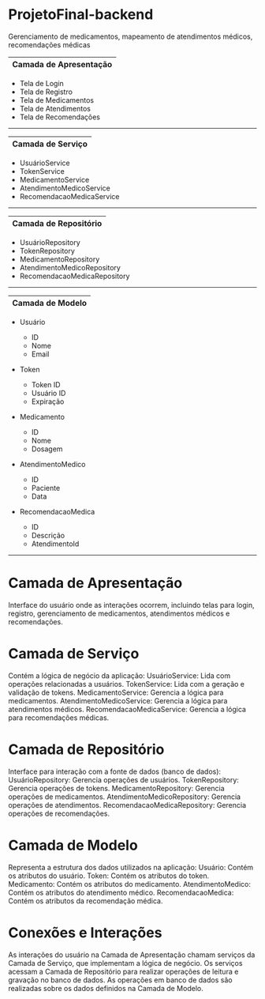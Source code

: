 # ProjetoFinal-backend
Gerenciamento de medicamentos, mapeamento de atendimentos médicos, recomendações médicas


|Camada de Apresentação|
|----------------------|

  - Tela de Login                      
  - Tela de Registro                   
  - Tela de Medicamentos               
  - Tela de Atendimentos               
  - Tela de Recomendações              
-----------------------------------------------------


|Camada de Serviço     |
|----------------------|

  - UsuárioService                     
  - TokenService                       
  - MedicamentoService                 
  - AtendimentoMedicoService           
  - RecomendacaoMedicaService          
-----------------------------------------------------


|Camada de Repositório |
|----------------------|

  - UsuárioRepository                   
  - TokenRepository                     
  - MedicamentoRepository               
  - AtendimentoMedicoRepository         
  - RecomendacaoMedicaRepository        
-----------------------------------------------------


|Camada de Modelo      |
|----------------------|

  - Usuário                             
     - ID                               
     - Nome                             
     - Email                            
                                        
  - Token                               
     - Token ID                         
     - Usuário ID                       
     - Expiração                        
                                        
  - Medicamento                         
     - ID                               
     - Nome                             
     - Dosagem                          
                                        
  - AtendimentoMedico                   
     - ID                               
     - Paciente                         
     - Data                             
                                        
  - RecomendacaoMedica                  
     - ID                               
     - Descrição                        
     - AtendimentoId                    
-----------------------------------------------------

# Camada de Apresentação

Interface do usuário onde as interações ocorrem, incluindo telas para login, registro, gerenciamento de medicamentos, atendimentos médicos e recomendações.

# Camada de Serviço

Contém a lógica de negócio da aplicação:
UsuárioService: Lida com operações relacionadas a usuários.
TokenService: Lida com a geração e validação de tokens.
MedicamentoService: Gerencia a lógica para medicamentos.
AtendimentoMedicoService: Gerencia a lógica para atendimentos médicos.
RecomendacaoMedicaService: Gerencia a lógica para recomendações médicas.

# Camada de Repositório

Interface para interação com a fonte de dados (banco de dados):
UsuárioRepository: Gerencia operações de usuários.
TokenRepository: Gerencia operações de tokens.
MedicamentoRepository: Gerencia operações de medicamentos.
AtendimentoMedicoRepository: Gerencia operações de atendimentos.
RecomendacaoMedicaRepository: Gerencia operações de recomendações.

# Camada de Modelo

Representa a estrutura dos dados utilizados na aplicação:
Usuário: Contém os atributos do usuário.
Token: Contém os atributos do token.
Medicamento: Contém os atributos do medicamento.
AtendimentoMedico: Contém os atributos do atendimento médico.
RecomendacaoMedica: Contém os atributos da recomendação médica.

# Conexões e Interações

As interações do usuário na Camada de Apresentação chamam serviços da Camada de Serviço, que implementam a lógica de negócio.
Os serviços acessam a Camada de Repositório para realizar operações de leitura e gravação no banco de dados.
As operações em banco de dados são realizadas sobre os dados definidos na Camada de Modelo.
